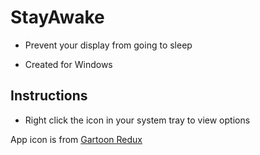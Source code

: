 # StayAwake

- Prevent your display from going to sleep

- Created for Windows

## Instructions

- Right click the icon in your system tray to view options

App icon is from [Gartoon Redux](https://github.com/daemonblade/gartoon-redux)
